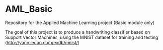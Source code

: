 # AML_Basic
Repository for the Applied Machine Learning project (Basic module only)


The goal of this project is to produce a handwriting classifier based on Support Vector Machines, using the MNIST dataset for training and testing (http://yann.lecun.com/exdb/mnist/)

